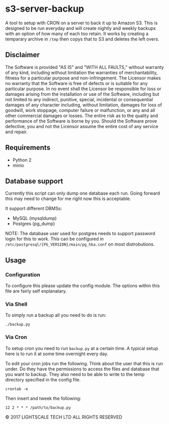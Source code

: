 # s3-server-backup
A tool to setup with CRON on a server to back it up to Amazon S3. This is designed to be run everyday and will create nightly and weekly backups with an option of how many of each too retain. It works by creating a temparary archive in `/tmp` then copys that to S3 and deletes the left overs.

## Disclaimer
The Software is provided "AS IS" and "WITH ALL FAULTS," without warranty of any kind, including without limitation the warranties of merchantability, fitness for a particular purpose and non-infringement. The Licensor makes no warranty that the Software is free of defects or is suitable for any particular purpose. In no event shall the Licensor be responsible for loss or damages arising from the installation or use of the Software, including but not limited to any indirect, punitive, special, incidental or consequential damages of any character including, without limitation, damages for loss of goodwill, work stoppage, computer failure or malfunction, or any and all other commercial damages or losses. The entire risk as to the quality and performance of the Software is borne by you. Should the Software prove defective, you and not the Licensor assume the entire cost of any service and repair.

## Requirements
* Python 2
* minio

## Database support
Currently this script can only dump one database each run. Going forward this may need to change for me right now this is acceptable.

It support different DBMSs:
* MySQL (mysqldump)
* Postgres (pg_dump)

NOTE: The database user used for postgres needs to support password login for this to work. This can be configured in `/etc/postgresql/{PG_VERSION}/main/pg_hba.conf` on most distrobutions.

## Usage

### Configuration
To configure this please update the config module. The options within this file are fairly self explanatary.

### Via Shell

To simply run a backup all you need to do is run:

```
./backup.py
```

### Via Cron

To setup cron you need to run `backup.py` at a certain time. A typical setup here is to run it at some time overnight every day.

To edit your cron jobs run the following. Think about the user that this is run under. Do they have the permissions to access the files and database that you want to backup. They also need to be able to write to the temp directory specified in the config file.

```
crontab -e
```

Then insert and tweek the following:

```
12 2 * * * /path/to/backup.py
```

© 2017 LIGHTSCALE TECH LTD ALL RIGHTS RESERVED
